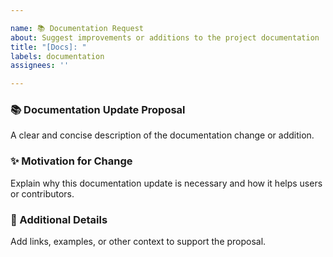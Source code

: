 ```yaml
---

name: 📚 Documentation Request
about: Suggest improvements or additions to the project documentation
title: "[Docs]: "
labels: documentation
assignees: ''

---
```


### 📚 Documentation Update Proposal

A clear and concise description of the documentation change or addition.

### ✨ Motivation for Change

Explain why this documentation update is necessary and how it helps users or contributors.

### 📝 Additional Details

Add links, examples, or other context to support the proposal.
